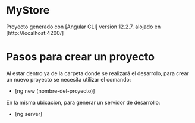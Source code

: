# MyStore

Proyecto generado con [Angular CLI] version 12.2.7. alojado en [http://localhost:4200/]


# Pasos para crear un proyecto

Al estar dentro ya de la carpeta donde se realizará el desarrolo, para crear un nuevo proyecto se necesita utilizar el comando:    
- [ng new (nombre-del-proyecto)]

En la misma ubicacion, para generar un servidor de desarrollo:
- [ng server]
